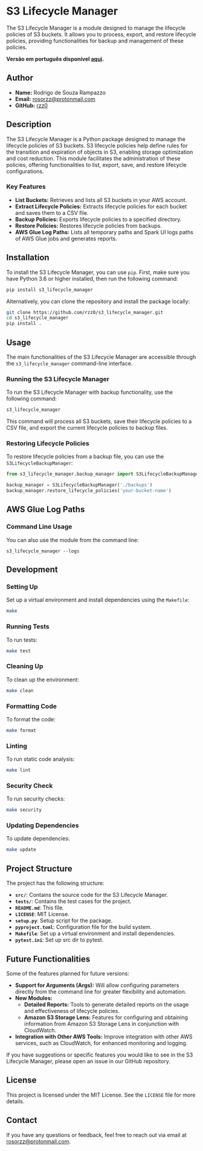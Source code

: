 # S3 Lifecycle Manager

The S3 Lifecycle Manager is a module designed to manage the lifecycle policies of S3 buckets. It allows you to process, export, and restore lifecycle policies, providing functionalities for backup and management of these policies.

**Versão em português disponível [aqui](README_pt_BR.md).**

## Author

- **Name:** Rodrigo de Souza Rampazzo
- **Email:** [rosorzz@protonmail.com](mailto:rosorzz@protonmail.com)
- **GitHub:** [rzz0](https://github.com/rzz0)

## Description

The S3 Lifecycle Manager is a Python package designed to manage the lifecycle policies of S3 buckets. S3 lifecycle policies help define rules for the transition and expiration of objects in S3, enabling storage optimization and cost reduction. This module facilitates the administration of these policies, offering functionalities to list, export, save, and restore lifecycle configurations.

### Key Features

- **List Buckets:** Retrieves and lists all S3 buckets in your AWS account.
- **Extract Lifecycle Policies:** Extracts lifecycle policies for each bucket and saves them to a CSV file.
- **Backup Policies:** Exports lifecycle policies to a specified directory.
- **Restore Policies:** Restores lifecycle policies from backups.
- **AWS Glue Log Paths:** Lists all temporary paths and Spark UI logs paths of AWS Glue jobs and generates reports.


## Installation

To install the S3 Lifecycle Manager, you can use `pip`. First, make sure you have Python 3.6 or higher installed, then run the following command:

```bash
pip install s3_lifecycle_manager
```

Alternatively, you can clone the repository and install the package locally:

```bash
git clone https://github.com/rzz0/s3_lifecycle_manager.git
cd s3_lifecycle_manager
pip install .
```

## Usage

The main functionalities of the S3 Lifecycle Manager are accessible through the `s3_lifecycle_manager` command-line interface.

### Running the S3 Lifecycle Manager

To run the S3 Lifecycle Manager with backup functionality, use the following command:

```bash
s3_lifecycle_manager
```

This command will process all S3 buckets, save their lifecycle policies to a CSV file, and export the current lifecycle policies to backup files.

### Restoring Lifecycle Policies

To restore lifecycle policies from a backup file, you can use the `S3LifecycleBackupManager`:

```python
from s3_lifecycle_manager.backup_manager import S3LifecycleBackupManager

backup_manager = S3LifecycleBackupManager('./backups')
backup_manager.restore_lifecycle_policies('your-bucket-name')
```

## AWS Glue Log Paths


### Command Line Usage

You can also use the module from the command line:

```
s3_lifecycle_manager --logs
```
## Development

### Setting Up

Set up a virtual environment and install dependencies using the `Makefile`:

```bash
make
```

### Running Tests

To run tests:

```bash
make test
```

### Cleaning Up

To clean up the environment:

```bash
make clean
```

### Formatting Code

To format the code:

```bash
make format
```

### Linting

To run static code analysis:

```bash
make lint
```

### Security Check

To run security checks:

```bash
make security
```

### Updating Dependencies

To update dependencies:

```bash
make update
```

## Project Structure

The project has the following structure:

- **`src/`**: Contains the source code for the S3 Lifecycle Manager.
- **`tests/`**: Contains the test cases for the project.
- **`README.md`**: This file.
- **`LICENSE`**: MIT License.
- **`setup.py`**: Setup script for the package.
- **`pyproject.toml`**: Configuration file for the build system.
- **`Makefile`**: Set up a virtual environment and install dependencies.
- **`pytest.ini`**: Set up src dir to pytest.

## Future Functionalities

Some of the features planned for future versions:

- **Support for Arguments (Args):** Will allow configuring parameters directly from the command line for greater flexibility and automation.
- **New Modules:**
  - **Detailed Reports:** Tools to generate detailed reports on the usage and effectiveness of lifecycle policies.
  - **Amazon S3 Storage Lens:** Features for configuring and obtaining information from Amazon S3 Storage Lens in conjunction with CloudWatch.
- **Integration with Other AWS Tools:** Improve integration with other AWS services, such as CloudWatch, for enhanced monitoring and logging.

If you have suggestions or specific features you would like to see in the S3 Lifecycle Manager, please open an issue in our GitHub repository.

## License

This project is licensed under the MIT License. See the `LICENSE` file for more details.

## Contact

If you have any questions or feedback, feel free to reach out via email at [rosorzz@protonmail.com](mailto:rosorzz@protonmail.com).
